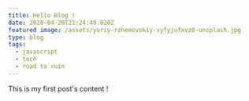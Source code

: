 ```yaml
---
title: Hello Blog !
date: 2020-04-20T21:24:49.820Z
featured image: /assets/yuriy-rzhemovskiy-xyfyjufxvz8-unsplash.jpg
type: blog
tags:
  - javascript
  - tech
  - road to ruin
---
```

This is my first post's content !
